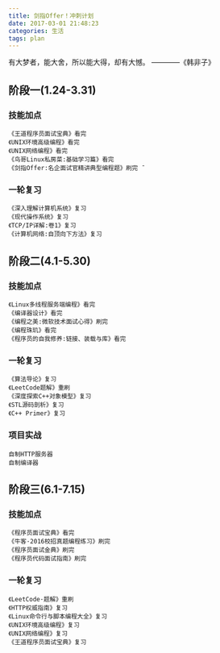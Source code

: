 ```yaml
---
title: 剑指Offer！冲刺计划
date: 2017-03-01 21:48:23
categories: 生活
tags: plan
---
```


有大梦者，能大舍，所以能大得，却有大憾。
						————《韩非子》
 
<!--more-->

## 阶段一(1.24-3.31)


### 技能加点

```
《王道程序员面试宝典》看完
《UNIX环境高级编程》看完
《UNIX网络编程》看完
《鸟哥Linux私房菜:基础学习篇》看完
《剑指Offer:名企面试官精讲典型编程题》刷完 ˉ
```

### 一轮复习

```
《深入理解计算机系统》复习
《现代操作系统》复习
《TCP/IP详解:卷1》复习
《计算机网络:自顶向下方法》复习
```

## 阶段二(4.1-5.30)

### 技能加点

```
《Linux多线程服务端编程》看完
《编译器设计》看完
《编程之美:微软技术面试心得》刷完
《编程珠玑》看完
《程序员的自我修养:链接、装载与库》看完
```

### 一轮复习

```
《算法导论》复习
《LeetCode题解》重刷
《深度探索C++对象模型》复习
《STL源码剖析》复习
《C++ Primer》复习
```

### 项目实战

```
自制HTTP服务器
自制编译器
```

## 阶段三(6.1-7.15)

### 技能加点

```
《程序员面试宝典》看完
《牛客·2016校招真题编程练习》刷完
《程序员面试金典》刷完
《程序员代码面试指南》刷完
```

### 一轮复习

```
《LeetCode·题解》重刷
《HTTP权威指南》复习
《Linux命令行与脚本编程大全》复习
《UNIX环境高级编程》复习
《UNIX网络编程》复习
《王道程序员面试宝典》复习
```